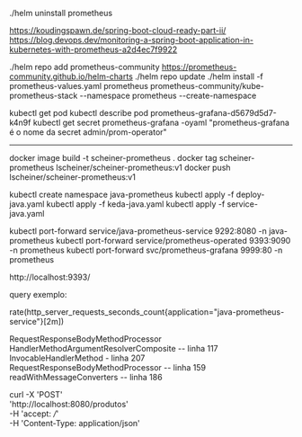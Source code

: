 ./helm uninstall prometheus

https://koudingspawn.de/spring-boot-cloud-ready-part-ii/
https://blog.devops.dev/monitoring-a-spring-boot-application-in-kubernetes-with-prometheus-a2d4ec7f9922

./helm repo add prometheus-community https://prometheus-community.github.io/helm-charts
./helm repo update
./helm install -f prometheus-values.yaml prometheus prometheus-community/kube-prometheus-stack --namespace prometheus --create-namespace

kubectl get pod
kubectl describe pod prometheus-grafana-d5679d5d7-k4n9f
kubectl get secret  prometheus-grafana -oyaml         "prometheus-grafana é o nome da secret admin/prom-operator"


----------------------------------------------------------------------
docker image build -t scheiner-prometheus .
docker tag scheiner-prometheus lscheiner/scheiner-prometheus:v1
docker push lscheiner/scheiner-prometheus:v1

kubectl create namespace java-prometheus
kubectl apply -f deploy-java.yaml
kubectl apply -f keda-java.yaml
kubectl apply -f service-java.yaml

kubectl port-forward service/java-prometheus-service 9292:8080 -n java-prometheus
kubectl port-forward service/prometheus-operated 9393:9090 -n prometheus
kubectl port-forward svc/prometheus-grafana 9999:80 -n prometheus


http://localhost:9393/

query exemplo:

rate(http_server_requests_seconds_count{application="java-prometheus-service"}[2m])



RequestResponseBodyMethodProcessor
HandlerMethodArgumentResolverComposite -- linha 117
InvocableHandlerMethod  -  linha 207
RequestResponseBodyMethodProcessor -- linha 159
readWithMessageConverters -- linha 186

curl -X 'POST' \
  'http://localhost:8080/produtos' \
  -H 'accept: */*' \
  -H 'Content-Type: application/json'
